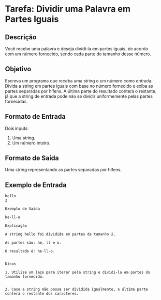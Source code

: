 # Tarefa: Dividir uma Palavra em Partes Iguais

## Descrição

Você recebe uma palavra e deseja dividi-la em partes iguais, de acordo com um número fornecido, sendo cada parte do tamanho desse número.

## Objetivo

Escreva um programa que receba uma string e um número como entrada. Divida a string em partes iguais com base no número fornecido e exiba as partes separadas por hífens. A última parte do resultado conterá o restante, já que a string de entrada pode não se dividir uniformemente pelas partes fornecidas.

## Formato de Entrada

Dois inputs:
1. Uma string.
2. Um número inteiro.

## Formato de Saída

Uma string representando as partes separadas por hífens.

## Exemplo de Entrada

```plaintext
hello
2

Exemplo de Saída

he-ll-o

Explicação

A string hello foi dividida em partes de tamanho 2.

As partes são: he, ll e o.

O resultado é: he-ll-o.


Dicas

1. Utilize um laço para iterar pela string e dividi-la em partes do tamanho fornecido.


2. Caso a string não possa ser dividida igualmente, a última parte conterá o restante dos caracteres.

